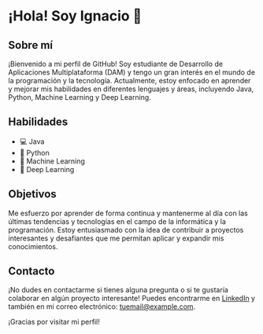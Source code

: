 # ¡Hola! Soy Ignacio 👋

## Sobre mí
¡Bienvenido a mi perfil de GitHub! Soy estudiante de Desarrollo de Aplicaciones Multiplataforma (DAM) y tengo un gran interés en el mundo de la programación y la tecnología. Actualmente, estoy enfocado en aprender y mejorar mis habilidades en diferentes lenguajes y áreas, incluyendo Java, Python, Machine Learning y Deep Learning.

## Habilidades
- 💻 Java
- 🐍 Python
- 🧠 Machine Learning
- 🌟 Deep Learning

## Objetivos
Me esfuerzo por aprender de forma continua y mantenerme al día con las últimas tendencias y tecnologías en el campo de la informática y la programación. Estoy entusiasmado con la idea de contribuir a proyectos interesantes y desafiantes que me permitan aplicar y expandir mis conocimientos.

## Contacto
¡No dudes en contactarme si tienes alguna pregunta o si te gustaría colaborar en algún proyecto interesante! Puedes encontrarme en [LinkedIn](https://www.linkedin.com/in/tu-perfil) y también en mi correo electrónico: tuemail@example.com.

¡Gracias por visitar mi perfil!

